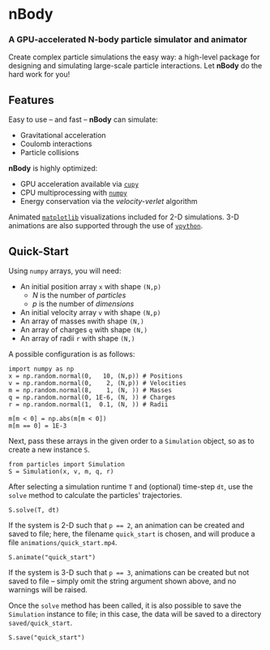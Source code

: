 # nBody
### A GPU-accelerated N-body particle simulator and animator

Create complex particle simulations the easy way: a high-level package for designing and simulating large-scale particle interactions. Let **nBody** do the hard work for you!

## Features

Easy to use – and fast – **nBody** can simulate:

* Gravitational acceleration
* Coulomb interactions
* Particle collisions

**nBody** is highly optimized:

* GPU acceleration available via [```cupy```](https://cupy.chainer.org "cuPY")
* CPU multiprocessing with [```numpy```](https://numpy.org/ "NumPy")
* Energy conservation via the *velocity-verlet* algorithm

Animated [```matplotlib```](https://matplotlib.org/ "Matplotlib") visualizations included for 2-D simulations. 3-D animations are also supported through the use of [```vpython```](https://vpython.org/ "VPython").

## Quick-Start

Using ```numpy``` arrays, you will need:

* An initial position array ```x``` with shape ```(N,p)```
    * *N* is the number of *particles*
    * *p* is the number of *dimensions*
* An initial velocity array ```v``` with shape ```(N,p)```
* An array of masses ```m```with shape ```(N,)```
* An array of charges ```q``` with shape ```(N,)```
* An array of radii ```r``` with shape ```(N,)```

A possible configuration is as follows:

    import numpy as np
    x = np.random.normal(0,   10, (N,p)) # Positions
    v = np.random.normal(0,    2, (N,p)) # Velocities
    m = np.random.normal(8,    1, (N, )) # Masses
    q = np.random.normal(0, 1E-6, (N, )) # Charges
    r = np.random.normal(1,  0.1, (N, )) # Radii

    m[m < 0] = np.abs(m[m < 0])
    m[m == 0] = 1E-3

Next, pass these arrays in the given order to a ```Simulation``` object, so as to create a new instance ```S```.

    from particles import Simulation
    S = Simulation(x, v, m, q, r)

After selecting a simulation runtime ```T``` and (optional) time-step ```dt```, use the ```solve``` method to calculate the particles' trajectories.

    S.solve(T, dt)

If the system is 2-D such that ```p == 2```, an animation can be created and saved to file; here, the filename ```quick_start``` is chosen, and will produce a file ```animations/quick_start.mp4```.  

    S.animate("quick_start")

If the system is 3-D such that ```p == 3```, animations can be created but not saved to file – simply omit the string argument shown above, and no warnings will be raised.

Once the ```solve``` method has been called, it is also possible to save the ```Simulation``` instance to file; in this case, the data will be saved to a directory ```saved/quick_start```.

    S.save("quick_start")
